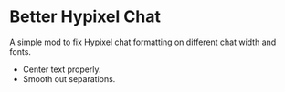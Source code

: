 # Better Hypixel Chat

A simple mod to fix Hypixel chat formatting on different chat width and fonts.

- Center text properly.
- Smooth out separations.